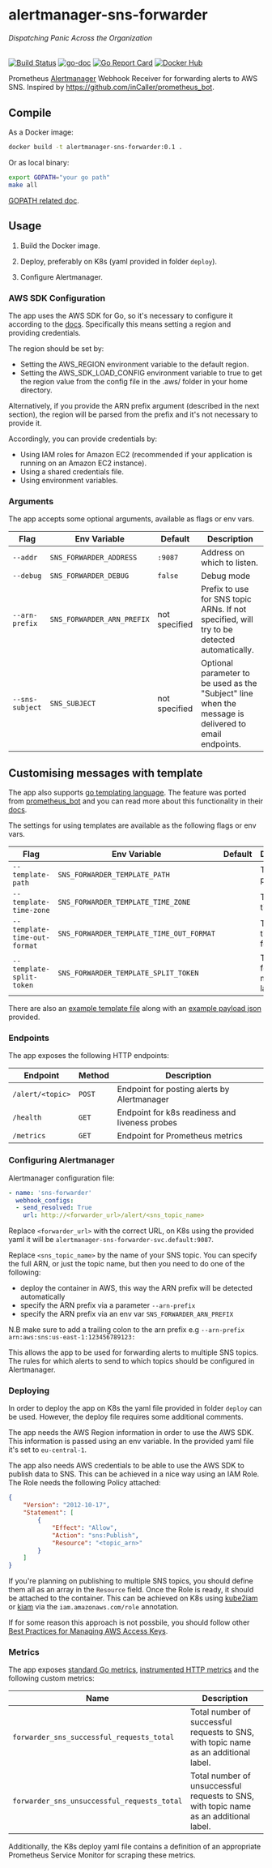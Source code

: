 # alertmanager-sns-forwarder
###### Dispatching Panic Across the Organization

[![Build Status](https://travis-ci.org/DataReply/alertmanager-sns-forwarder.svg?branch=master)](https://travis-ci.org/DataReply/alertmanager-sns-forwarder)
[![go-doc](https://godoc.org/github.com/DataReply/alertmanager-sns-forwarder?status.svg)](https://godoc.org/github.com/DataReply/alertmanager-sns-forwarder)
[![Go Report Card](https://goreportcard.com/badge/github.com/DataReply/alertmanager-sns-forwarder)](https://goreportcard.com/report/github.com/DataReply/alertmanager-sns-forwarder)
[![Docker Hub](https://img.shields.io/badge/docker-hub-blue.svg?longCache=true&style=hub&logo=docker&label=docker)](https://hub.docker.com/r/datareply/alertmanager-sns-forwarder)


Prometheus [Alertmanager](https://github.com/prometheus/alertmanager) Webhook Receiver for forwarding alerts to AWS SNS. Inspired by https://github.com/inCaller/prometheus_bot.

## Compile

As a Docker image:

```bash
docker build -t alertmanager-sns-forwarder:0.1 .
```

Or as local binary:

```bash
export GOPATH="your go path"
make all
```

[GOPATH related doc](https://golang.org/doc/code.html#GOPATH).

## Usage

1. Build the Docker image.

2. Deploy, preferably on K8s (yaml provided in folder `deploy`).

3. Configure Alertmanager.

### AWS SDK Configuration

The app uses the AWS SDK for Go, so it's necessary to configure it according to the [docs](https://docs.aws.amazon.com/sdk-for-go/v1/developer-guide/configuring-sdk.html). Specifically this means setting a region and providing credentials.

The region should be set by:

* Setting the AWS_REGION environment variable to the default region.
* Setting the AWS_SDK_LOAD_CONFIG environment variable to true to get the region value from the config file in the .aws/ folder in your home directory.

Alternatively, if you provide the ARN prefix argument (described in the next section), the region will be parsed from the prefix and it's not necessary to provide it.

Accordingly, you can provide credentials by:

* Using IAM roles for Amazon EC2 (recommended if your application is running on an Amazon EC2 instance).
* Using a shared credentials file.
* Using environment variables.

### Arguments

The app accepts some optional arguments, available as flags or env vars.

Flag           | Env Variable           | Default       | Description
---------------|------------------------|---------------|------------
`--addr`        | `SNS_FORWARDER_ADDRESS`     | `:9087`            | Address on which to listen.
`--debug`       | `SNS_FORWARDER_DEBUG`       | `false`            | Debug mode
`--arn-prefix`  | `SNS_FORWARDER_ARN_PREFIX`  | not specified      | Prefix to use for SNS topic ARNs. If not specified, will try to be detected automatically.
`--sns-subject` | `SNS_SUBJECT`               | not specified      | Optional parameter to be used as the "Subject" line when the message is delivered to email endpoints.

## Customising messages with template

The app also supports [go templating language](https://golang.org/pkg/text/template/).
The feature was ported from [prometheus_bot](https://github.com/inCaller/prometheus_bot) and you can read more about this functionality in their [docs](https://github.com/inCaller/prometheus_bot#customising-messages-with-template).

The settings for using templates are available as the following flags or env vars.

Flag                         | Env Variable                             | Default       | Description
-----------------------------|------------------------------------------|---------------|------------
`--template-path`            | `SNS_FORWARDER_TEMPLATE_PATH`            |               | Template path
`--template-time-zone`       | `SNS_FORWARDER_TEMPLATE_TIME_ZONE`       |               | Template time zone
`--template-time-out-format` | `SNS_FORWARDER_TEMPLATE_TIME_OUT_FORMAT` |               | Template time out format
`--template-split-token`     | `SNS_FORWARDER_TEMPLATE_SPLIT_TOKEN`     |               | Token used for split measure label

There are also an [example template file](testdata/default.tmpl) along with an [example payload json](testdata/simple.json) provided.

### Endpoints

The app exposes the following HTTP endpoints:

Endpoint         | Method | Description
-----------------|--------|------------
`/alert/<topic>` | `POST` | Endpoint for posting alerts by Alertmanager
`/health`        | `GET`  | Endpoint for k8s readiness and liveness probes
`/metrics`       | `GET`  | Endpoint for Prometheus metrics

### Configuring Alertmanager

Alertmanager configuration file:

```yml
- name: 'sns-forwarder'
  webhook_configs:
  - send_resolved: True
    url: http://<forwarder_url>/alert/<sns_topic_name>
```

Replace `<forwarder_url>` with the correct URL, on K8s using the provided yaml it will be `alertmanager-sns-forwarder-svc.default:9087`.

Replace `<sns_topic_name>` by the name of your SNS topic. You can specify the full ARN, or just the topic name, but then you need to do one of the following:
- deploy the container in AWS, this way the ARN prefix will be detected automatically
- specify the ARN prefix via a parameter `--arn-prefix`
- specify the ARN prefix via an env var `SNS_FORWARDER_ARN_PREFIX`

N.B make sure to add a trailing colon to the arn prefix e.g `--arn-prefix arn:aws:sns:us-east-1:123456789123:`

This allows the app to be used for forwarding alerts to multiple SNS topics. The rules for which alerts to send to which topics should be configured in Alertmanager.

### Deploying

In order to deploy the app on K8s the yaml file provided in folder `deploy` can be used. However, the deploy file requires some additional comments.

The app needs the AWS Region information in order to use the AWS SDK. This information is passed using an env variable. In the provided yaml file it's set to `eu-central-1`.

The app also needs AWS credentials to be able to use the AWS SDK to publish data to SNS. This can be achieved in a nice way using an IAM Role. The Role needs the following Policy attached:

```json
{
    "Version": "2012-10-17",
    "Statement": [
        {
            "Effect": "Allow",
            "Action": "sns:Publish",
            "Resource": "<topic_arn>"
        }
    ]
}
```

If you're planning on publishing to multiple SNS topics, you should define them all as an array in the `Resource` field. Once the Role is ready, it should be attached to the container. This can be achieved on K8s using [kube2iam](https://github.com/jtblin/kube2iam) or [kiam](https://github.com/uswitch/kiam) via the `iam.amazonaws.com/role` annotation.

If for some reason this approach is not possbile, you should follow other [Best Practices for Managing AWS Access Keys](https://docs.aws.amazon.com/general/latest/gr/aws-access-keys-best-practices.html).


### Metrics

The app exposes [standard Go metrics](https://povilasv.me/prometheus-go-metrics/), [instrumented HTTP metrics](https://github.com/linki/instrumented_http) and the following custom metrics:

Name                                       | Description
-------------------------------------------|------------
`forwarder_sns_successful_requests_total`   | Total number of successful requests to SNS, with topic name as an additional label.
`forwarder_sns_unsuccessful_requests_total` | Total number of unsuccessful requests to SNS, with topic name as an additional label.

Additionally, the K8s deploy yaml file contains a definition of an appropriate Prometheus Service Monitor for scraping these metrics.